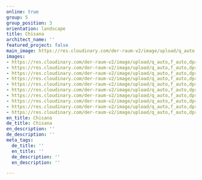 ```yaml
---
online: true
group: 5
group_position: 3
orientation: landscape
title: Chisana
architect_name: ''
featured_project: false
main_image: https://res.cloudinary.com/der-raum-v2/image/upload/q_auto,f_auto,dpr_auto/v1626098905/Kueche-nach-mass-Einbauschrank-Yogabereich-Living_a8rrr3.jpg
images:
- https://res.cloudinary.com/der-raum-v2/image/upload/q_auto,f_auto,dpr_auto/v1626099035/Kueche-nach-mass-Einbauschrank-Yogabereich-Living_dwkbjz.jpg
- https://res.cloudinary.com/der-raum-v2/image/upload/q_auto,f_auto,dpr_auto/v1626099034/Privatwohnung_Wohnbereich_Kuechenblock_Yogabereich_Sitzecke_pwtp0f.jpg
- https://res.cloudinary.com/der-raum-v2/image/upload/q_auto,f_auto,dpr_auto/v1626099035/Privatwohnung_Wohnbereich_Yogabereich_Wiener-Geflecht_Rattangeflecht_aufgezogene-Tapete_vd0hpd.jpg
- https://res.cloudinary.com/der-raum-v2/image/upload/q_auto,f_auto,dpr_auto/v1626099035/Sitzecke-Podest-Wohnungsausbau-Innenausbau-modern-hochwertig_jj9x0v.jpg
- https://res.cloudinary.com/der-raum-v2/image/upload/q_auto,f_auto,dpr_auto/v1626099035/Privatwohnung_Wohnbereich_Kueche-nach-mass-Schreiner-Tischler_cacb1g.jpg
- https://res.cloudinary.com/der-raum-v2/image/upload/q_auto,f_auto,dpr_auto/v1626099036/Einbauschrank-tiny-appartment-gruen-rattan_lmq9dw.jpg
- https://res.cloudinary.com/der-raum-v2/image/upload/q_auto,f_auto,dpr_auto/v1626099006/Schlafbereich-Rattangeflecht-Einbauschrank-Raumhoch-nach-mass_p7wdo0.jpg
- https://res.cloudinary.com/der-raum-v2/image/upload/q_auto,f_auto,dpr_auto/v1626099035/Einbauschrank-Rattangeflecht_lackiert-Detail_atrzhp.jpg
- https://res.cloudinary.com/der-raum-v2/image/upload/q_auto,f_auto,dpr_auto/v1626099018/Einbauschrank-flur-schrank-weiss-lackiert_etk2wo.jpg
- https://res.cloudinary.com/der-raum-v2/image/upload/q_auto,f_auto,dpr_auto/v1626099080/Privatwohnung_Flurbereich-Garderobe-Sitzpolster-lackiert_gzg5jf.jpg
en_title: Chisana
de_title: Chisana
en_description: ''
de_description: ''
meta_tags:
  de_title: ''
  en_title: ''
  de_description: ''
  en_description: ''

---
```

